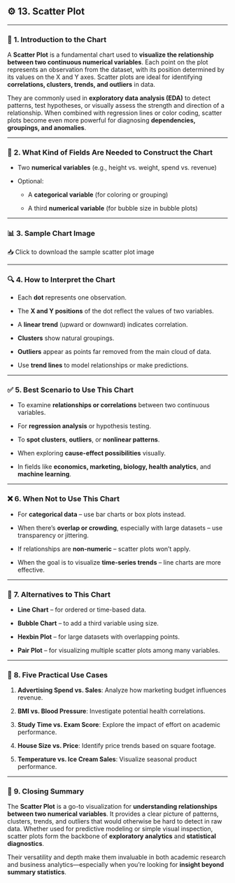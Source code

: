 

## ⚙️ **13. Scatter Plot**

---

### 📘 **1. Introduction to the Chart**

A **Scatter Plot** is a fundamental chart used to **visualize the relationship between two continuous numerical variables**. Each point on the plot represents an observation from the dataset, with its position determined by its values on the X and Y axes. Scatter plots are ideal for identifying **correlations, clusters, trends, and outliers** in data.

They are commonly used in **exploratory data analysis (EDA)** to detect patterns, test hypotheses, or visually assess the strength and direction of a relationship. When combined with regression lines or color coding, scatter plots become even more powerful for diagnosing **dependencies, groupings, and anomalies**.

---

### 🧾 **2. What Kind of Fields Are Needed to Construct the Chart**

- Two **numerical variables** (e.g., height vs. weight, spend vs. revenue)

- Optional:
  
  - A **categorical variable** (for coloring or grouping)
  
  - A third **numerical variable** (for bubble size in bubble plots)

---

### 📊 **3. Sample Chart Image**

📥 Click to download the sample scatter plot image

---

### 🔍 **4. How to Interpret the Chart**

- Each **dot** represents one observation.

- The **X and Y positions** of the dot reflect the values of two variables.

- A **linear trend** (upward or downward) indicates correlation.

- **Clusters** show natural groupings.

- **Outliers** appear as points far removed from the main cloud of data.

- Use **trend lines** to model relationships or make predictions.

---

### ✅ **5. Best Scenario to Use This Chart**

- To examine **relationships or correlations** between two continuous variables.

- For **regression analysis** or hypothesis testing.

- To **spot clusters**, **outliers**, or **nonlinear patterns**.

- When exploring **cause-effect possibilities** visually.

- In fields like **economics, marketing, biology, health analytics**, and **machine learning**.

---

### ❌ **6. When Not to Use This Chart**

- For **categorical data** – use bar charts or box plots instead.

- When there’s **overlap or crowding**, especially with large datasets – use transparency or jittering.

- If relationships are **non-numeric** – scatter plots won’t apply.

- When the goal is to visualize **time-series trends** – line charts are more effective.

---

### 🔄 **7. Alternatives to This Chart**

- **Line Chart** – for ordered or time-based data.

- **Bubble Chart** – to add a third variable using size.

- **Hexbin Plot** – for large datasets with overlapping points.

- **Pair Plot** – for visualizing multiple scatter plots among many variables.

---

### 💼 **8. Five Practical Use Cases**

1. **Advertising Spend vs. Sales**: Analyze how marketing budget influences revenue.

2. **BMI vs. Blood Pressure**: Investigate potential health correlations.

3. **Study Time vs. Exam Score**: Explore the impact of effort on academic performance.

4. **House Size vs. Price**: Identify price trends based on square footage.

5. **Temperature vs. Ice Cream Sales**: Visualize seasonal product performance.

---

### 🧾 **9. Closing Summary**

The **Scatter Plot** is a go-to visualization for **understanding relationships between two numerical variables**. It provides a clear picture of patterns, clusters, trends, and outliers that would otherwise be hard to detect in raw data. Whether used for predictive modeling or simple visual inspection, scatter plots form the backbone of **exploratory analytics** and **statistical diagnostics**.

Their versatility and depth make them invaluable in both academic research and business analytics—especially when you’re looking for **insight beyond summary statistics**.


